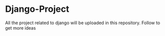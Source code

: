 # Django-Project
All the project related to django will be uploaded in this repository. Follow to get more ideas
